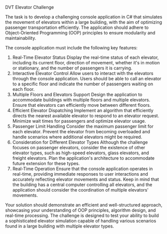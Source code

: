 DVT Elevator Challenge

The task is to develop a challenging console application in C# that simulates the movement of
elevators within a large building, with the aim of optimizing passenger transportation efficiently. The
application should adhere to Object-Oriented Programming (OOP) principles to ensure modularity
and maintainability.

The console application must include the following key features:
1. Real-Time Elevator Status
Display the real-time status of each elevator, including its current floor, direction of movement,
whether it's in motion or stationary, and the number of passengers it is carrying.
2. Interactive Elevator Control
Allow users to interact with the elevators through the console application. Users should be able
to call an elevator to a specific floor and indicate the number of passengers waiting on each floor.
3. Multiple Floors and Elevators Support
Design the application to accommodate buildings with multiple floors and multiple elevators.
Ensure that elevators can efficiently move between different floors.
4. Efficient Elevator Dispatching
Implement an algorithm that efficiently directs the nearest available elevator to respond to an
elevator request. Minimize wait times for passengers and optimize elevator usage.
5. Passenger Limit Handling
Consider the maximum passenger limit for each elevator. Prevent the elevator from becoming
overloaded and handle scenarios where additional elevators might be required.
6. Consideration for Different Elevator Types
Although the challenge focuses on passenger elevators, consider the existence of other elevator
types, such as high-speed elevators, glass elevators, and freight elevators. Plan the application's
architecture to accommodate future extension for these types.
7. Real-Time Operation
Ensure that the console application operates in real-time, providing immediate responses to user
interactions and accurately reflecting elevator movements and status.
Keep in mind that the building has a central computer controlling all elevators, and the application
should consider the coordination of multiple elevators' movements.

Your solution should demonstrate an efficient and well-structured approach, showcasing your
understanding of OOP principles, algorithm design, and real-time processing. The challenge is
designed to test your ability to build a sophisticated elevator simulation capable of handling various
scenarios found in a large building with multiple elevator types.
